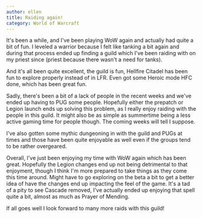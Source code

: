 ```yaml
---
author: ellen
title: Raiding again!
category: World of Warcraft
---
```


It's been a while, and I've been playing WoW again and actually had quite a bit of fun. I leveled a warrior because I felt like tanking a bit again and during that process ended up finding a guild which I've been raiding with on my priest since (priest because there wasn't a need for tanks).

And it's all been quite excellent, the guild is fun, Hellfire Citadel has been fun to explore properly instead of in LFR. Even got some Heroic mode HFC done, which has been great fun.

Sadly, there's been a bit of a lack of people in the recent weeks and we've ended up having to PUG some people. Hopefully either the prepatch or Legion launch ends up solving this problem, as I really enjoy raiding with the people in this guild. It might also be as simple as summertime being a less active gaming time for people though. The coming weeks will tell I suppose.

I've also gotten some mythic dungeoning in with the guild and PUGs at times and those have been quite enjoyable as well even if the groups tend to be rather overgeared.

Overall, I've just been enjoying my time with WoW again which has been great. Hopefully the Legion changes end up not being detrimental to that enjoyment, though I think I'm more prepared to take things as they come this time around. Might have to go exploring on the beta a bit to get a better idea of have the changes end up impacting the feel of the game. It's a tad of a pity to see Cascade removed, I've actually ended up enjoying that spell quite a bit, almost as much as Prayer of Mending.

If all goes well I look forward to many more raids with this guild!
